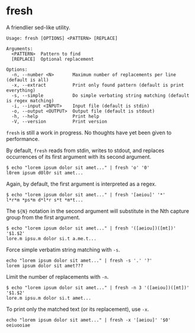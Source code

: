 # fresh
A friendlier sed-like utility.

```text
Usage: fresh [OPTIONS] <PATTERN> [REPLACE]

Arguments:
  <PATTERN>  Pattern to find
  [REPLACE]  Optional replacement

Options:
  -n, --number <N>       Maximum number of replacements per line (default is all)
  -x, --extract          Print only found pattern (default is print everything)
  -s, --simple           Do simple verbating string matching (default is regex matching)
  -i, --input <INPUT>    Input file (default is stdin)
  -o, --output <OUTPUT>  Output file (default is stdout)
  -h, --help             Print help
  -V, --version          Print version
```

`fresh` is still a work in progress. No thoughts have yet been given to
performance.

By default, `fresh` reads from stdin, writes to stdout, and replaces occurrences
of its first argument with its second argument.

```text
$ echo "lorem ipsum dolor sit amet..." | fresh 'o' '0'
l0rem ipsum d0l0r sit amet...
````

Again, by default, the first argument is interpreted as a regex.

```text
$ echo "lorem ipsum dolor sit amet..." | fresh '[aeiou]' '*'
l*r*m *ps*m d*l*r s*t *m*t...
```
The `${N}` notation in the second argument will substitute in the Nth
capture group from the first argument.

```text
$ echo "lorem ipsum dolor sit amet..." | fresh '([aeiou])([mt])' '$1.$2'
lore.m ipsu.m dolor si.t a.me.t...
```

Force simple verbatim string matching with `-s`.

```test
echo "lorem ipsum dolor sit amet..." | fresh -s '.' '?'
lorem ipsum dolor sit amet???
```

Limit the number of replacements with `-n`.

```text
$ echo "lorem ipsum dolor sit amet..." | fresh -n 3 '([aeiou])([mt])' '$1.$2'
lore.m ipsu.m dolor si.t amet...
```

To print only the matched text (or its replacement), use `-x`.

```text
echo "lorem ipsum dolor sit amet..." | fresh -x '[aeiou]' '$0'
oeiuooiae
````